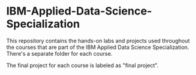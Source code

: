 # IBM-Applied-Data-Science-Specialization

This repository contains the hands-on labs and projects used throughout the courses that are part of the IBM Applied Data Science Specialization. There's a separate folder for each course.

The final project for each course is labeled as "final project".

